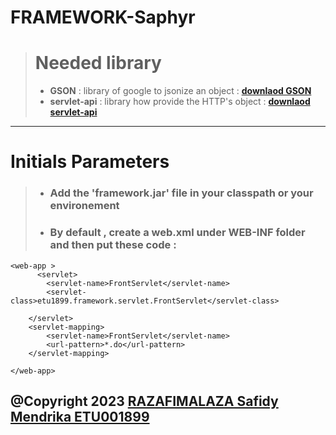 # FRAMEWORK-Saphyr
 
> # Needed library 
> - **GSON** : library of google to jsonize an object :  **[downlaod GSON](https://jar-download.com/artifacts/com.google.code.gson/gson/2.8.2/source-code)**
> - **servlet-api** : library how provide the HTTP's object :  **[downlaod servlet-api](http://www.java2s.com/Code/Jar/s/Downloadservletapijar.htm)**
---

# Initials Parameters
> - ### Add the **'framework.jar'** file in your classpath or your environement
> - ### By default , create a web.xml under WEB-INF folder and then put these code : 
```
<web-app >
      <servlet>
        <servlet-name>FrontServlet</servlet-name>
        <servlet-class>etu1899.framework.servlet.FrontServlet</servlet-class>

    </servlet>
    <servlet-mapping>
        <servlet-name>FrontServlet</servlet-name>
        <url-pattern>*.do</url-pattern>
    </servlet-mapping>

</web-app>
```

## @Copyright 2023 [RAZAFIMALAZA Safidy Mendrika ETU001899 ](https://github.com/SafidyMendrika) 
